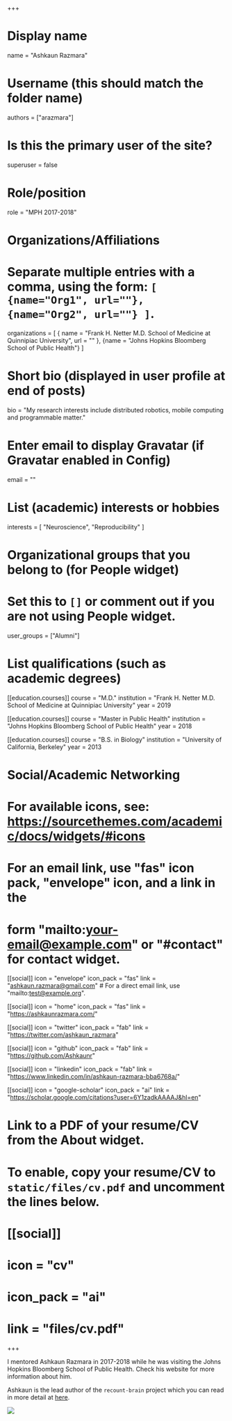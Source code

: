 +++
# Display name
name = "Ashkaun Razmara"

# Username (this should match the folder name)
authors = ["arazmara"]

# Is this the primary user of the site?
superuser = false

# Role/position
role = "MPH 2017-2018"

# Organizations/Affiliations
#   Separate multiple entries with a comma, using the form: `[ {name="Org1", url=""}, {name="Org2", url=""} ]`.
organizations = [ { name = "Frank H. Netter M.D. School of Medicine at Quinnipiac  University", url = "" }, {name = "Johns Hopkins Bloomberg School of Public Health"} ]

# Short bio (displayed in user profile at end of posts)
bio = "My research interests include distributed robotics, mobile computing and programmable matter."

# Enter email to display Gravatar (if Gravatar enabled in Config)
email = ""

# List (academic) interests or hobbies
interests = [
  "Neuroscience",
  "Reproducibility"
]

# Organizational groups that you belong to (for People widget)
#   Set this to `[]` or comment out if you are not using People widget.
user_groups = ["Alumni"]

# List qualifications (such as academic degrees)
[[education.courses]]
  course = "M.D."
  institution = "Frank H. Netter M.D. School of Medicine at Quinnipiac  University"
  year = 2019
  
[[education.courses]]
  course = "Master in Public Health"
  institution = "Johns Hopkins Bloomberg School of Public Health"
  year = 2018

[[education.courses]]
  course = "B.S. in Biology"
  institution = "University of California, Berkeley"
  year = 2013

# Social/Academic Networking
# For available icons, see: https://sourcethemes.com/academic/docs/widgets/#icons
#   For an email link, use "fas" icon pack, "envelope" icon, and a link in the
#   form "mailto:your-email@example.com" or "#contact" for contact widget.

[[social]]
  icon = "envelope"
  icon_pack = "fas"
  link = "ashkaun.razmara@gmail.com"  # For a direct email link, use "mailto:test@example.org".
  
[[social]]
icon = "home"
icon_pack = "fas"
link = "https://ashkaunrazmara.com/"

[[social]]
  icon = "twitter"
  icon_pack = "fab"
  link = "https://twitter.com/ashkaun_razmara"

[[social]]
  icon = "github"
  icon_pack = "fab"
  link = "https://github.com/Ashkaunr"
  
[[social]]
  icon = "linkedin"
  icon_pack = "fab"
  link = "https://www.linkedin.com/in/ashkaun-razmara-bba6768a/"
  
[[social]]
  icon = "google-scholar"
  icon_pack = "ai"
  link = "https://scholar.google.com/citations?user=6Y1zadkAAAAJ&hl=en"

# Link to a PDF of your resume/CV from the About widget.
# To enable, copy your resume/CV to `static/files/cv.pdf` and uncomment the lines below.
# [[social]]
#   icon = "cv"
#   icon_pack = "ai"
#   link = "files/cv.pdf"

+++

I mentored Ashkaun Razmara in 2017-2018 while he was visiting the Johns Hopkins Bloomberg School of Public Health. Check his website for more information about him.

Ashkaun is the lead author of the `recount-brain` project which you can read in more detail at [here](http://LieberInstitute.github.io/recount-brain/).

![](/img/recount_brain.png)


<!-- ![](http://ghchart.rshah.org/DA2536/Ashkaunr.svg) -->

